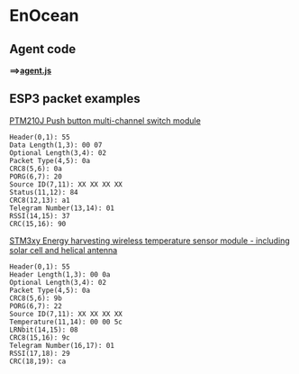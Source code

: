 # EnOcean

## Agent code

**==>[agent.js](./agent.js)**

## ESP3 packet examples

[PTM210J Push button multi-channel switch module](https://www.enocean.com/en/enocean-modules-928mhz/details/ptm-210j/)
```
Header(0,1): 55
Data Length(1,3): 00 07
Optional Length(3,4): 02
Packet Type(4,5): 0a
CRC8(5,6): 0a
PORG(6,7): 20
Source ID(7,11): XX XX XX XX
Status(11,12): 84
CRC8(12,13): a1
Telegram Number(13,14): 01
RSSI(14,15): 37
CRC(15,16): 90
```

[STM3xy Energy harvesting wireless temperature sensor module - including solar cell and helical antenna](https://www.enocean.com/en/enocean-modules/details/stm-331/)
```
Header(0,1): 55
Header Length(1,3): 00 0a
Optional Length(3,4): 02
Packet Type(4,5): 0a
CRC8(5,6): 9b
PORG(6,7): 22
Source ID(7,11): XX XX XX XX
Temperature(11,14): 00 00 5c 
LRNbit(14,15): 08
CRC8(15,16): 9c
Telegram Number(16,17): 01
RSSI(17,18): 29
CRC(18,19): ca
```
